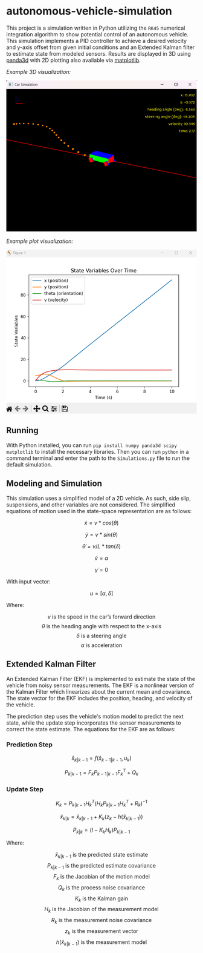 # autonomous-vehicle-simulation

This project is a simulation written in Python utilizing the `RK45` numerical integration algorithm to show potential control of an autonomous vehicle. This simulation implements a PID controller to achieve a desired velocity and y-axis offset from given initial conditions and an Extended Kalman filter to estimate state from modeled sensors. Results are displayed in 3D using [panda3d](https://www.panda3d.org/) with 2D plotting also available via [matplotlib](https://matplotlib.org/).

_Example 3D visualization:_

![demo screenshot](./resources/vehicle-simulation-demo.png)

_Example plot visualization:_

![demo screenshot](./resources/simulation-plot-demo.png)

## Running

With Python installed, you can run `pip install numpy panda3d scipy matplotlib` to install the necessary libraries. Then you can run `python` in a command terminal and enter the path to the `Simulations.py` file to run the default simulation.

## Modeling and Simulation

This simulation uses a simplified model of a 2D vehicle. As such, side slip, suspensions, and other variables are not considered. The simplified equations of motion used in the state-space representation are as follows:

$$\dot{x} = v*cos(\theta)$$

$$\dot{y} = v*sin(\theta)$$

$$\dot{\theta} = v/L*tan(\delta)$$

$$\dot{v} = \alpha$$

$$\dot{\gamma} = 0$$

With input vector:

$$ u = [\alpha,  \delta] $$

Where:

$$v \text{ is the speed in the car's forward direction}$$
$$\theta \text{ is the heading angle with respect to the x-axis}$$
$$\delta \text{ is a steering angle}$$
$$\alpha \text{ is acceleration}$$

## Extended Kalman Filter

An Extended Kalman Filter (EKF) is implemented to estimate the state of the vehicle from noisy sensor measurements. The EKF is a nonlinear version of the Kalman Filter which linearizes about the current mean and covariance. The state vector for the EKF includes the position, heading, and velocity of the vehicle.

The prediction step uses the vehicle's motion model to predict the next state, while the update step incorporates the sensor measurements to correct the state estimate. The equations for the EKF are as follows:

### Prediction Step

$$ \hat{x}_{k|k-1} = f(\hat{x}_{k-1|k-1}, u_k) $$

$$ P_{k|k-1} = F_k P_{k-1|k-1} F_k^T + Q_k $$

### Update Step

$$ K_k = P_{k|k-1} H_k^T (H_k P_{k|k-1} H_k^T + R_k)^{-1} $$

$$ \hat{x}_{k|k} = \hat{x}_{k|k-1} + K_k (z_k - h(\hat{x}_{k|k-1})) $$

$$ P_{k|k} = (I - K_k H_k) P_{k|k-1} $$

Where:

$$\hat{x}_{k|k-1} \text{ is the predicted state estimate}$$
$$P_{k|k-1} \text{ is the predicted estimate covariance}$$
$$F_k \text{ is the Jacobian of the motion model}$$
$$Q_k \text{ is the process noise covariance}$$
$$K_k \text{ is the Kalman gain}$$
$$H_k \text{ is the Jacobian of the measurement model}$$
$$R_k \text{ is the measurement noise covariance}$$
$$z_k \text{ is the measurement vector}$$
$$h(\hat{x}_{k|k-1}) \text{ is the measurement model}$$
